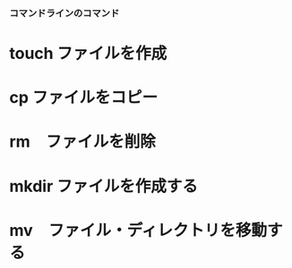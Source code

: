 ### コマンドラインのコマンド
# touch ファイルを作成
# cp ファイルをコピー
# rm　ファイルを削除
# mkdir ファイルを作成する
# mv　ファイル・ディレクトリを移動する
